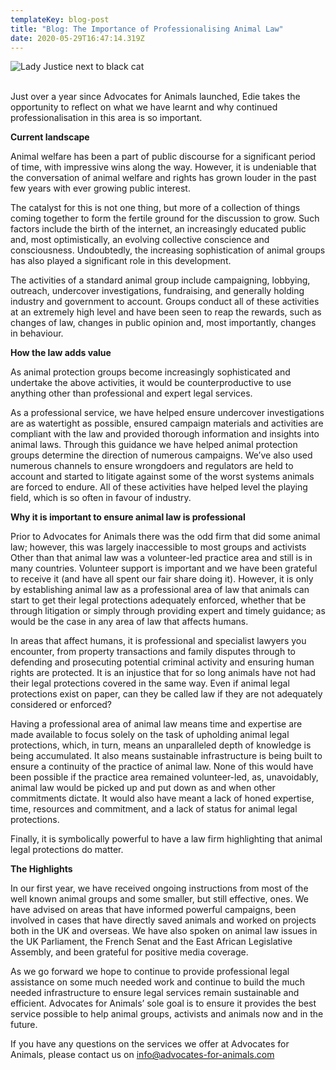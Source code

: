 ```yaml
---
templateKey: blog-post
title: "Blog: The Importance of Professionalising Animal Law"
date: 2020-05-29T16:47:14.319Z
---
```

![Lady Justice next to black cat](/img/a2932d5d-b749-49ce-aa1e-0bf4b893d5df.jpeg "Blog: The Importance of Professionalising Animal Law")

<!--StartFragment-->

\
Just over a year since Advocates for Animals launched, Edie takes the opportunity to reflect on what we have learnt and why continued professionalisation in this area is so important.

**Current landscape**

Animal welfare has been a part of public discourse for a significant period of time, with impressive wins along the way. However, it is undeniable that the conversation of animal welfare and rights has grown louder in the past few years with ever growing public interest.

The catalyst for this is not one thing, but more of a collection of things coming together to form the fertile ground for the discussion to grow. Such factors include the birth of the internet, an increasingly educated public and, most optimistically, an evolving collective conscience and consciousness. Undoubtedly, the increasing sophistication of animal groups has also played a significant role in this development.

The activities of a standard animal group include campaigning, lobbying, outreach, undercover investigations, fundraising, and generally holding industry and government to account. Groups conduct all of these activities at an extremely high level and have been seen to reap the rewards, such as changes of law, changes in public opinion and, most importantly, changes in behaviour.

**How the law adds value**

As animal protection groups become increasingly sophisticated and undertake the above activities, it would be counterproductive to use anything other than professional and expert legal services.

As a professional service, we have helped ensure undercover investigations are as watertight as possible, ensured campaign materials and activities are compliant with the law and provided thorough information and insights into animal laws. Through this guidance we have helped animal protection groups determine the direction of numerous campaigns. We’ve also used numerous channels to ensure wrongdoers and regulators are held to account and started to litigate against some of the worst systems animals are forced to endure. All of these activities have helped level the playing field, which is so often in favour of industry.

**Why it is important to ensure animal law is professional**

Prior to Advocates for Animals there was the odd firm that  did some animal law; however, this was largely inaccessible to most groups and activists Other than that animal law was a volunteer-led practice area and still is in many countries. Volunteer support is important and we have been grateful to receive it (and have all spent our fair share doing it). However, it is only by establishing animal law as a professional area of law that animals can start to get their legal protections adequately enforced, whether that be through litigation or simply through providing expert and timely guidance; as would be the case in any area of law that affects humans.

In areas that affect humans, it is professional and specialist lawyers you encounter, from property transactions and family disputes through to defending and prosecuting potential criminal activity and ensuring human rights are protected. It is an injustice that for so long animals have not had their legal protections covered in the same way. Even if animal legal protections exist on paper, can they be called law if they are not adequately considered or enforced?

Having a professional area of animal law means time and expertise are made available to focus solely on the task of upholding animal legal protections, which, in turn, means an unparalleled depth of knowledge is being accumulated. It also means sustainable infrastructure is being built to ensure a continuity of the practice of animal law. None of this would have been possible if the practice area remained volunteer-led, as, unavoidably, animal law would be picked up and put down as and when other commitments dictate. It would also have meant a lack of honed expertise, time, resources and commitment, and a lack of status for animal legal protections.

Finally, it is symbolically powerful to have a law firm highlighting that animal legal protections do matter.

**The Highlights**

In our first year, we have received ongoing instructions from most of the well known animal groups and some smaller, but still effective, ones. We have advised on areas that have informed powerful campaigns, been involved in cases that have directly saved animals and worked on projects both in the UK and overseas. We have also spoken on animal law issues in the UK Parliament, the French Senat and the East African Legislative Assembly, and been grateful for positive media coverage.

As we go forward we hope to continue to provide professional legal assistance on some much needed work and continue to build the much needed infrastructure to ensure legal services remain sustainable and efficient. Advocates for Animals’ sole goal is to ensure it provides the best service possible to help animal groups, activists and animals now and in the future.

If you have any questions on the services we offer at Advocates for Animals, please contact us on [info@advocates-for-animals.com](mailto:info@advocates-for-animals.com)

<!--EndFragment-->